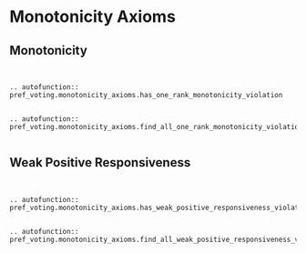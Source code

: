 Monotonicity Axioms
==========


## Monotonicity

```{eval-rst}


.. autofunction:: pref_voting.monotonicity_axioms.has_one_rank_monotonicity_violation


.. autofunction:: pref_voting.monotonicity_axioms.find_all_one_rank_monotonicity_violations


```

## Weak Positive Responsiveness

```{eval-rst}


.. autofunction:: pref_voting.monotonicity_axioms.has_weak_positive_responsiveness_violation


.. autofunction:: pref_voting.monotonicity_axioms.find_all_weak_positive_responsiveness_violations

```
